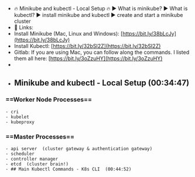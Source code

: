- 🔥 Minikube and kubectl - Local Setup 🔥
  ► What is minikube?
  ► What is kubectl?
  ► install minikube and kubectl
  ► create and start a minikube cluster
- 🔗 Links:
- Install Minikube (Mac, Linux and Windows): [https://bit.ly/38bLcJy](https://bit.ly/38bLcJy)
- Install Kubectl: [https://bit.ly/32bSI2Z](https://bit.ly/32bSI2Z)
- Gitlab: If you are using Mac, you can follow along the commands. I listed them all here: [https://bit.ly/3oZzuHY](https://bit.ly/3oZzuHY)
-
- ## Minikube and kubectl - Local Setup (00:34:47)
### ==Worker Node Processes==
	- cri
	- kubelet
	- kubeproxy
### ==Master Processes==
	- api server  (cluster gateway & authentication gateway)
	- scheduler
	- controller manager
	- etcd  (cluster brain!)
	- ## Main Kubectl Commands - K8s CLI  (00:44:52)